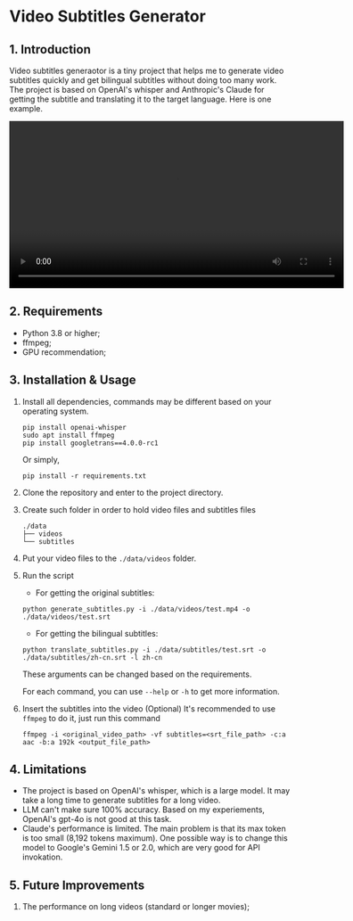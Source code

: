 # Video Subtitles Generator

## 1. Introduction
Video subtitles generaotor is a tiny project that helps me to generate video subtitles quickly and get bilingual subtitles without doing too many work. 
The project is based on OpenAI's whisper and Anthropic's Claude for getting the subtitle and translating it to the target language. Here is one example.

<video width="600" controls>
  <source src="./assets/football.mp4" type="video/mp4">
  Your browser does not support the video tag.
</video>

## 2. Requirements
- Python 3.8 or higher;
- ffmpeg;
- GPU recommendation;

## 3. Installation & Usage
1. Install all dependencies, commands may be different based on your operating system.
    ```
    pip install openai-whisper
    sudo apt install ffmpeg
    pip install googletrans==4.0.0-rc1
    ```
    Or simply,
    ```
    pip install -r requirements.txt
    ```
2. Clone the repository and enter to the project directory.
3. Create such folder in order to hold video files and subtitles files
    ```
    ./data
    ├── videos
    └── subtitles
    ```
4. Put your video files to the `./data/videos` folder.
5. Run the script
    * For getting the original subtitles:
    ```
    python generate_subtitles.py -i ./data/videos/test.mp4 -o ./data/videos/test.srt
    ```
    * For getting the bilingual subtitles:
    ```
    python translate_subtitles.py -i ./data/subtitles/test.srt -o ./data/subtitles/zh-cn.srt -l zh-cn
    ```
    These arguments can be changed based on the requirements.

    For each command, you can use `--help` or `-h` to get more information.
6. Insert the subtitles into the video (Optional)
    It's recommended to use `ffmpeg` to do it, just run this command
    ```
    ffmpeg -i <original_video_path> -vf subtitles=<srt_file_path> -c:a aac -b:a 192k <output_file_path>
    ```

## 4. Limitations
- The project is based on OpenAI's whisper, which is a large model. It may take a long time to generate subtitles for a long video.
- LLM can't make sure 100% accuracy. Based on my experiements, OpenAI's gpt-4o is not good at this task.
- Claude's performance is limited. The main problem is that its max token is too small (8,192 tokens maximum). One possible way is to change this model to Google's Gemini 1.5 or 2.0, which are very good for API invokation.

## 5. Future Improvements

1. The performance on long videos (standard or longer movies);
